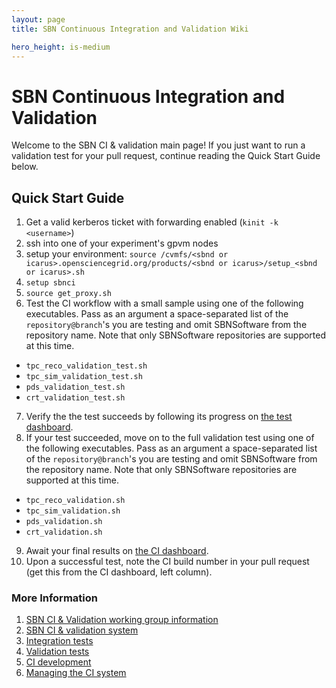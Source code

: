 ```yaml
---
layout: page
title: SBN Continuous Integration and Validation Wiki

hero_height: is-medium
---
```

# SBN Continuous Integration and Validation

Welcome to the SBN CI & validation main page! If you just want to run a validation test for your pull request, continue reading the Quick Start Guide below.

## Quick Start Guide
1. Get a valid kerberos ticket with forwarding enabled (`kinit -k <username>`)
2. ssh into one of your experiment's gpvm nodes
3. setup your environment: `source /cvmfs/<sbnd or icarus>.opensciencegrid.org/products/<sbnd or icarus>/setup_<sbnd or icarus>.sh`
4. `setup sbnci`
5. `source get_proxy.sh`
6. Test the CI workflow with a small sample using one of the following executables. Pass as an argument a space-separated list of the `repository@branch`'s you are testing and omit SBNSoftware from the repository name. Note that only SBNSoftware repositories are supported at this time.
-  `tpc_reco_validation_test.sh`
-  `tpc_sim_validation_test.sh`
-  `pds_validation_test.sh`
-  `crt_validation_test.sh`
7. Verify the the test succeeds by following its progress on [the test dashboard](https://dbweb9.fnal.gov:8443/TestCI/app/ns:sbnd/view_builds/index).
8. If your test succeeded, move on to the full validation test using one of the following executables. Pass as an argument a space-separated list of the `repository@branch`'s you are testing and omit SBNSoftware from the repository name. Note that only SBNSoftware repositories are supported at this time.
-  `tpc_reco_validation.sh`
-  `tpc_sim_validation.sh`
-  `pds_validation.sh`
-  `crt_validation.sh`
9. Await your final results on [the CI dashboard](https://dbweb8.fnal.gov:8443/LarCI/app/ns:sbnd/view_builds/index).
10. Upon a successful test, note the CI build number in your pull request (get this from the CI dashboard, left column).

### More Information
1. [SBN CI & Validation working group information](/sbn/sbnci_wiki/SBN_CI_Validation_group)
2. [SBN CI & validation system](/sbn/sbnci_wiki/Continuous_integration)
3. [Integration tests](/sbn/sbnci_wiki/Integration_test_guide)
4. [Validation tests](/sbn/sbnci_wiki/CI_Validation)
5. [CI development](/sbn/sbnci_wiki/Developing_Validation_Tests)
6. [Managing the CI system](/sbn/sbnci_wiki/Managing_the_CI_Validation_System)


